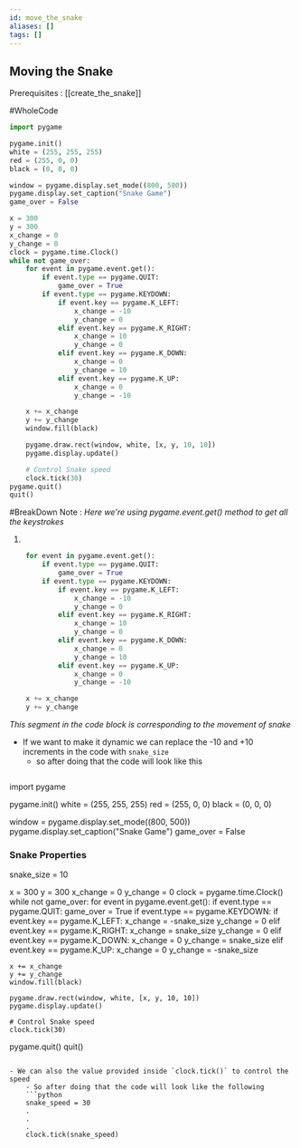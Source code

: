 ```yaml
---
id: move_the_snake
aliases: []
tags: []
---
```


## Moving the Snake
Prerequisites : [[create_the_snake]]

#WholeCode

```python
import pygame

pygame.init()
white = (255, 255, 255)
red = (255, 0, 0)
black = (0, 0, 0)

window = pygame.display.set_mode((800, 500))
pygame.display.set_caption("Snake Game")
game_over = False

x = 300
y = 300
x_change = 0
y_change = 0
clock = pygame.time.Clock()
while not game_over:
    for event in pygame.event.get():
        if event.type == pygame.QUIT:
            game_over = True
        if event.type == pygame.KEYDOWN:
            if event.key == pygame.K_LEFT:
                x_change = -10
                y_change = 0
            elif event.key == pygame.K_RIGHT:
                x_change = 10
                y_change = 0
            elif event.key == pygame.K_DOWN:
                x_change = 0
                y_change = 10
            elif event.key == pygame.K_UP:
                x_change = 0
                y_change = -10

    x += x_change
    y += y_change
    window.fill(black)

    pygame.draw.rect(window, white, [x, y, 10, 10])
    pygame.display.update()

    # Control Snake speed
    clock.tick(30)
pygame.quit()
quit()

```

#BreakDown
Note : *Here we're using pygame.event.get() method to get all the keystrokes*

1. 
```python
    for event in pygame.event.get():
        if event.type == pygame.QUIT:
            game_over = True
        if event.type == pygame.KEYDOWN:
            if event.key == pygame.K_LEFT:
                x_change = -10
                y_change = 0
            elif event.key == pygame.K_RIGHT:
                x_change = 10
                y_change = 0
            elif event.key == pygame.K_DOWN:
                x_change = 0
                y_change = 10
            elif event.key == pygame.K_UP:
                x_change = 0
                y_change = -10

    x += x_change
    y += y_change
```
*This segment in the code block is corresponding to the movement of snake*

- If we want to make it dynamic we can replace the -10 and +10 increments in the code with `snake_size` 
	- so after doing that the code will look like this 
		```python
import pygame

pygame.init()
white = (255, 255, 255)
red = (255, 0, 0)
black = (0, 0, 0)

window = pygame.display.set_mode((800, 500))
pygame.display.set_caption("Snake Game")
game_over = False

### Snake Properties
snake_size = 10 


x = 300
y = 300
x_change = 0
y_change = 0
clock = pygame.time.Clock()
while not game_over:
    for event in pygame.event.get():
        if event.type == pygame.QUIT:
            game_over = True
        if event.type == pygame.KEYDOWN:
            if event.key == pygame.K_LEFT:
                x_change = -snake_size
                y_change = 0
            elif event.key == pygame.K_RIGHT:
                x_change = snake_size
                y_change = 0
            elif event.key == pygame.K_DOWN:
                x_change = 0
                y_change = snake_size
            elif event.key == pygame.K_UP:
                x_change = 0
                y_change = -snake_size

    x += x_change
    y += y_change
    window.fill(black)

    pygame.draw.rect(window, white, [x, y, 10, 10])
    pygame.display.update()

    # Control Snake speed
    clock.tick(30)
pygame.quit()
quit()

		
```

- We can also the value provided inside `clock.tick()` to control the speed
	- So after doing that the code will look like the following
	```python 
	snake_speed = 30
	.
	.
	.
	clock.tick(snake_speed)
```


